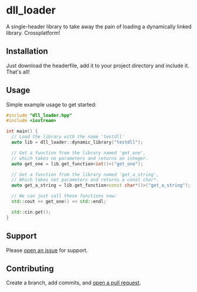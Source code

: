 # dll_loader
A single-header library to take away the pain of loading a dynamically linked library. Crossplatform!

## Installation

Just download the headerfile, add it to your project directory and include it. That's all!

## Usage

Simple example usage to get started:

```cpp
#include "dll_loader.hpp"
#include <iostream>

int main() {
  // Load the library with the name 'testdll'
  auto lib = dll_loader::dynamic_library("testdll");

  // Get a function from the library named 'get_one', 
  // which takes no parameters and returns an integer.
  auto get_one = lib.get_function<int()>("get_one");

  // Get a function from the library named 'get_a_string',
  // Which takes not parameters and returns a const char*.
  auto get_a_string = lib.get_function<const char*()>("get_a_string");

  // We can just call these functions now:
  std::cout << get_one() << std::endl;

  std::cin.get();
}
```

## Support

Please [open an issue](https://github.com/Xoronic/dll_loader/issues/new) for support.

## Contributing

Create a branch, add commits, and [open a pull request](https://github.com/Xoronic/dll_loader/compare/).
